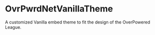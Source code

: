 OvrPwrdNetVanillaTheme
======================

A customized Vanilla embed theme to fit the design of the OverPowered League.